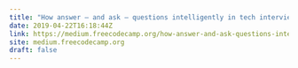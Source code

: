 ```yaml
---
title: "How answer — and ask — questions intelligently in tech interviews"
date: 2019-04-22T16:18:44Z
link: https://medium.freecodecamp.org/how-answer-and-ask-questions-intelligently-in-tech-interviews-a3ea69b9aa95?source=rss----336d898217ee---4
site: medium.freecodecamp.org
draft: false
---
```

